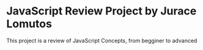 # JavaScript Review Project by Jurace Lomutos
This project is a review of JavaScript Concepts, from begginer to advanced